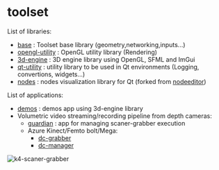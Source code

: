 # toolset

List of libraries:
* [base](https://github.com/FlorianLance/toolset/tree/main/cpp-projects/base) : Toolset base library (geometry,networking,inputs...)
* [opengl-utility](https://github.com/FlorianLance/toolset/tree/main/cpp-projects/opengl-utility) : OpenGL utility library (Rendering)
* [3d-engine](https://github.com/FlorianLance/toolset/tree/main/cpp-projects/3d-engine) : 3D engine library using OpenGL, SFML and ImGui
* [qt-utility](https://github.com/FlorianLance/toolset/tree/main/cpp-projects/qt-utility) : utility library to be used in Qt environments (Logging, convertions, widgets...)
* [nodes](https://github.com/FlorianLance/toolset/tree/main/cpp-projects/nodes) : nodes visualization library for Qt (forked from [nodeeditor](https://github.com/paceholder/nodeeditor))

List of applications:
* [demos](https://github.com/FlorianLance/toolset/tree/main/cpp-projects/demos) : demos app using 3d-engine library
* Volumetric video streaming/recording pipeline from depth cameras:
     * [guardian](https://github.com/FlorianLance/toolset/tree/main/cpp-projects/guardian)  : app for managing scaner-grabber execution 
  * Azure Kinect/Femto bolt/Mega:
     * [dc-grabber](https://github.com/FlorianLance/toolset/tree/main/cpp-projects/dc-grabber)
     * [dc-manager](https://github.com/FlorianLance/toolset/tree/main/cpp-projects/dc-manager)
   

![k4-scaner-grabber](https://github.com/FlorianLance/toolset/assets/1221777/4da392e9-0d2b-49e4-bb06-5e0554de6600)

